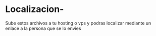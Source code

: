 # Localizacion-
Sube estos archivos a tu hosting o vps y podras localizar mediante un enlace a la persona que se lo envies
